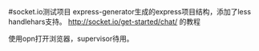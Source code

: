 #socket.io测试项目
express-generator生成的express项目结构，添加了less handlehars支持。
http://socket.io/get-started/chat/ 的教程

使用opn打开浏览器，supervisor待用。
